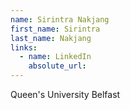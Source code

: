 ```yaml
---
name: Sirintra Nakjang
first_name: Sirintra
last_name: Nakjang
links:
  - name: LinkedIn
    absolute_url: 
---
```

Queen's University Belfast
